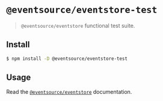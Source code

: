 # `@eventsource/eventstore-test`

> `@eventsource/eventstore` functional test suite.

## Install

```bash
$ npm install -D @eventsource/eventstore-test
```

## Usage

Read the [`@eventsource/eventstore`](https://www.npmjs.com/package/@eventsource/eventstore) documentation.
